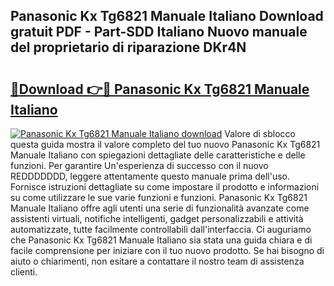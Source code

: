## Panasonic Kx Tg6821 Manuale Italiano Download gratuit PDF - Part-SDD Italiano Nuovo manuale del proprietario di riparazione DKr4N

# <h2><a href="http://dfevqhj.blite.top/?on=Panasonic+Kx+Tg6821+Manuale+Italiano">🔗Download 👉🔴 Panasonic Kx Tg6821 Manuale Italiano</a></h2>

[![Panasonic Kx Tg6821 Manuale Italiano download](https://i.imgur.com/lujVjoI.png)](http://dfevqhj.blite.top/?on=Panasonic+Kx+Tg6821+Manuale+Italiano)
Valore di sblocco questa guida mostra il valore completo del tuo nuovo Panasonic Kx Tg6821 Manuale Italiano con spiegazioni dettagliate delle caratteristiche e delle funzioni. Per garantire Un'esperienza di successo con il nuovo REDDDDDDD, leggere attentamente questo manuale prima dell'uso. Fornisce istruzioni dettagliate su come impostare il prodotto e informazioni su come utilizzare le sue varie funzioni e funzioni. Panasonic Kx Tg6821 Manuale Italiano offre agli utenti una serie di funzionalità avanzate come assistenti virtuali, notifiche intelligenti, gadget personalizzabili e attività automatizzate, tutte facilmente controllabili dall'interfaccia. Ci auguriamo che Panasonic Kx Tg6821 Manuale Italiano sia stata una guida chiara e di facile comprensione per iniziare con il tuo nuovo prodotto. Se hai bisogno di aiuto o chiarimenti, non esitare a contattare il nostro team di assistenza clienti.
